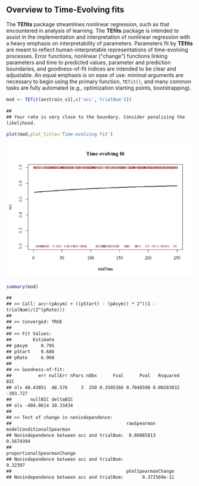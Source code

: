 <!-- README.md is generated from README.Rmd. Please edit that file -->
Overview to Time-Evolving fits
------------------------------

The **TEfits** package streamlines nonlinear regression, such as that encountered in analysis of learning. The **TEfits** package is intended to assist in the implementation and interpretation of nonlinear regression with a heavy emphasis on interpretability of parameters. Parameters fit by **TEfits** are meant to reflect human-interpretable representations of time-evolving processes. Error functions, nonlinear ("change") functions linking parameters and time to predicted values, parameter and prediction boundaries, and goodness-of-fit indices are intended to be clear and adjustable. An equal emphasis is on ease of use: minimal arguments are necessary to begin using the primary function, `TEfit()`, and many common tasks are fully automated (e.g., optimization starting points, bootstrapping).

``` r
mod <- TEfit(anstrain_s1[,c('acc','trialNum')])
```

    ## 
    ## Your rate is very close to the boundary. Consider penalizing the likelihood.

``` r
plot(mod,plot_title='Time-evolving fit')
```

![](README_files/figure-markdown_github/simple_model-1.png)

``` r
summary(mod)
```

    ## 
    ## >> Call: acc~(pAsym) + ((pStart) - (pAsym)) * 2^((1 - trialNum)/(2^(pRate)))
    ## 
    ## >> Converged: TRUE 
    ## 
    ## >> Fit Values:
    ##        Estimate
    ## pAsym     0.795
    ## pStart    0.686
    ## pRate     6.960
    ## 
    ## >> Goodness-of-fit:
    ##          err nullErr nPars nObs      Fval      Pval   Rsquared      BIC
    ## ols 48.43851  48.576     3  250 0.3505366 0.7046598 0.00283032 -393.727
    ##       nullBIC deltaBIC
    ## ols -404.0614 10.33434
    ## 
    ## >> Test of change in nonindependence:
    ##                                           rawSpearman modelConditionalSpearman
    ## Nonindependence between acc and trialNum:  0.06085813                0.5674394
    ##                                           proportionalSpearmanChange
    ## Nonindependence between acc and trialNum:                    9.32397
    ##                                           pValSpearmanChange
    ## Nonindependence between acc and trialNum:       9.372569e-11
